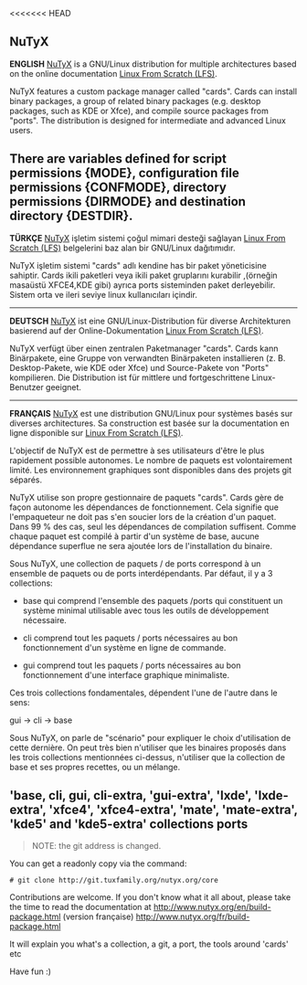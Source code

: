<<<<<<< HEAD
## NuTyX

**ENGLISH** [NuTyX](http://www.nutyx.org) is a GNU/Linux distribution for multiple architectures based on the online 
documentation [Linux From Scratch (LFS)](http://www.linuxfromscratch.org).

NuTyX features a custom package manager called "cards". Cards can install binary packages, a group of related binary packages
(e.g. desktop packages, such as KDE or Xfce), and compile source packages from "ports". The distribution is designed
for intermediate and advanced Linux users.

There are variables defined for script permissions {MODE}, configuration file permissions {CONFMODE}, directory permissions {DIRMODE} and destination directory {DESTDIR}.
---

**TÜRKÇE** [NuTyX](http://www.nutyx.org) işletim sistemi çoğul mimari desteği sağlayan 
[Linux From Scratch (LFS)](http://www.linuxfromscratch.org) belgelerini baz alan bir GNU/Linux dağıtımıdır. 

NuTyX işletim sistemi "cards" adlı kendine has bir paket yöneticisine sahiptir. Cards ikili paketleri veya ikili paket gruplarını kurabilir ,(örneğin masaüstü XFCE4,KDE gibi) ayrıca ports sisteminden paket derleyebilir.
Sistem orta ve ileri seviye linux kullanıcıları içindir.

---

**DEUTSCH** [NuTyX](http://www.nutyx.org) ist eine GNU/Linux-Distribution für diverse Architekturen basierend auf der
Online-Dokumentation [Linux From Scratch (LFS)](http://www.linuxfromscratch.org).

NuTyX verfügt über einen zentralen Paketmanager "cards". Cards kann Binärpakete, eine Gruppe von verwandten Binärpaketen
installieren (z. B. Desktop-Pakete, wie KDE oder Xfce) und Source-Pakete von "Ports" kompilieren. Die Distribution
ist für mittlere und fortgeschrittene Linux-Benutzer geeignet.

---

**FRANÇAIS** [NuTyX](http://www.nutyx.org) est une distribution GNU/Linux pour systèmes basés sur diverses architectures.
Sa construction est basée sur la documentation en ligne disponible sur [Linux From Scratch (LFS)](http://www.linuxfromscratch.org).

L'objectif de NuTyX est de permettre à ses utilisateurs d'être le plus rapidement possible autonomes.
Le nombre de paquets est volontairement limité. Les environnement graphiques sont disponibles dans des projets git séparés.

NuTyX utilise son propre gestionnaire de paquets "cards". Cards gère de façon autonome
les dépendances de fonctionnement. Cela signifie que l'empaqueteur ne doit pas s'en soucier lors de
la création d'un paquet. Dans 99 % des cas, seul les dépendances de compilation suffisent. Comme chaque
paquet est compilé à partir d'un système de base, aucune dépendance superflue ne sera ajoutée lors
de l'installation du binaire.

Sous NuTyX, une collection de paquets / de ports correspond à un ensemble de paquets ou de ports interdépendants.
Par défaut, il y a 3 collections:
- base qui comprend l'ensemble des paquets /ports  qui constituent un système minimal utilisable avec tous les
outils de développement nécessaire.

- cli comprend tout les paquets / ports nécessaires au bon fonctionnement d'un système en ligne de commande.

- gui comprend tout les paquets / ports nécessaires au bon fonctionnement d'une interface graphique minimaliste.

Ces trois collections fondamentales, dépendent l'une de l'autre dans le sens:

gui -> cli -> base

Sous NuTyX, on parle de "scénario" pour expliquer le choix d'utilisation de cette dernière. On peut très bien
n'utiliser que les binaires proposés dans les trois collections mentionnées ci-dessus, n'utiliser que la collection de
base et ses propres recettes, ou un mélange.

## 'base, cli, gui, cli-extra, 'gui-extra', 'lxde', 'lxde-extra', 'xfce4', 'xfce4-extra', 'mate', 'mate-extra', 'kde5' and 'kde5-extra' collections ports

> NOTE: the git address is changed.

You can get a readonly copy via the command:

    # git clone http://git.tuxfamily.org/nutyx.org/core

Contributions are welcome. If you don't know what it all about, please take the time to read the documentation at
http://www.nutyx.org/en/build-package.html
(version française)
http://www.nutyx.org/fr/build-package.html

It will explain you what's a collection, a git, a port, the tools around 'cards' etc

Have fun :)
